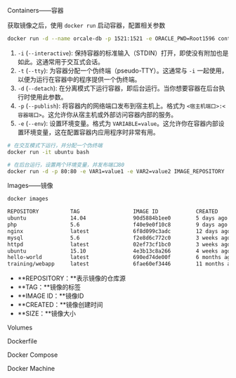 Containers——容器

获取镜像之后，使用 `docker run` 启动容器，配置相关参数

``````sh
docker run -d --name orcale-db -p 1521:1521 -e ORACLE_PWD=Root1596 container-registry.oracle.com/database/free
``````

1. `-i` (`--interactive`): 保持容器的标准输入（STDIN）打开，即使没有附加也是如此。这通常用于交互式会话。
2. `-t` (`--tty`): 为容器分配一个伪终端（pseudo-TTY）。这通常与 `-i` 一起使用，以便为运行在容器中的程序提供一个伪终端。
3. `-d` (`--detach`): 在分离模式下运行容器，即后台运行。当你想要容器在后台执行时使用此参数。
4. `-p` (`--publish`): 将容器内的网络端口发布到宿主机上。格式为 `<宿主机端口>:<容器端口>`。这允许你从宿主机或外部访问容器内部的服务。
5. `-e` (`--env`): 设置环境变量。格式为 `VARIABLE=value`。这允许你在容器内部设置环境变量，这在配置容器内应用程序时非常有用。

```sh
# 在交互模式下运行，并分配一个伪终端
docker run -it ubuntu bash

# 在后台运行，设置两个环境变量，并发布端口80
docker run -d -p 80:80 -e VAR1=value1 -e VAR2=value2 IMAGE_REPOSITORY
```



Images——镜像

``````sh
docker images

REPOSITORY          TAG                 IMAGE ID            CREATED             SIZE
ubuntu              14.04               90d5884b1ee0        5 days ago          188 MB
php                 5.6                 f40e9e0f10c8        9 days ago          444.8 MB
nginx               latest              6f8d099c3adc        12 days ago         182.7 MB
mysql               5.6                 f2e8d6c772c0        3 weeks ago         324.6 MB
httpd               latest              02ef73cf1bc0        3 weeks ago         194.4 MB
ubuntu              15.10               4e3b13c8a266        4 weeks ago         136.3 MB
hello-world         latest              690ed74de00f        6 months ago        960 B
training/webapp     latest              6fae60ef3446        11 months ago       348.8 MB

``````

- **REPOSITORY：**表示镜像的仓库源
- **TAG：**镜像的标签
- **IMAGE ID：**镜像ID
- **CREATED：**镜像创建时间
- **SIZE：**镜像大小

Volumes



Dockerfile



Docker Compose



Docker Machine